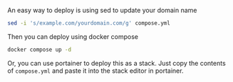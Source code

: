 An easy way to deploy is using sed to update your domain name

```bash
sed -i 's/example.com/yourdomain.com/g' compose.yml
```

Then you can deploy using docker compose

```bash
docker compose up -d
```

Or, you can use portainer to deploy this as a stack.
Just copy the contents of `compose.yml` and paste it into the stack editor in portainer.
